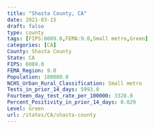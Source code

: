 ```yaml
---
title: "Shasta County, CA"
date: 2021-03-15
draft: false
type: county
tags: [FIPS:6089.0,FEMA:9.0,Small metro,Green]
categories: [CA]
County: Shasta County
State: CA
FIPS: 6089.0
FEMA_Region: 9.0
Population: 180080.0
NCHS_Urban_Rural_Classification: Small metro
Tests_in_prior_14_days: 5993.0
Fourteen_day_test_rate_per_100000: 3328.0
Percent_Positivity_in_prior_14_days: 0.029
Level: Green
url: /states/CA/shasta-county
---
```




